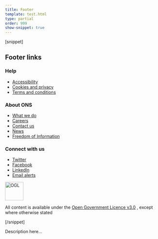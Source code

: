 ```yaml
---
title: Footer
template: test.html
type: partial
order: 999
show-snippet: true
---
```

[snippet]
<footer class="print--hide">
    <h2 class="visuallyhidden">Footer links</h2>
        <div class="footer">
            <div class="wrapper">
                <nav class="footer-nav col-wrap">
                    <div class="col col--lg-one-third col--md-one-third">
                        <h3 class="footer-nav__heading">Help</h3>
                        <ul class="footer-nav__list">
                            <li class="footer-nav__item">
                                <a href="/help/accessibility">Accessibility</a>
                            </li>
                            <li class="footer-nav__item">
                                <a href="/help/cookiesandprivacy">Cookies and privacy</a>
                            </li>
                            <li class="footer-nav__item">
                                <a href="/help/termsandconditions">Terms and conditions</a>
                            </li>
                        </ul>
                    </div>
                    <div class="col col--lg-one-third col--md-one-third">
                        <h3 class="footer-nav__heading">About ONS</h3>
                        <ul class="footer-nav__list">
                            <li class="footer-nav__item">
                                <a href="/aboutus/whatwedo">What we do</a>
                            </li>
                            <li class="footer-nav__item">
                                <a href="/aboutus/careers">Careers</a>
                            </li>
                            <li class="footer-nav__item">
                                <a href="/aboutus/contactus">Contact us</a>
                            </li>
                            <li class="footer-nav__item">
                                <a href="/news">News</a>
                            </li>
                            <li class="footer-nav__item">
                                <a href="/aboutus/transparencyandgovernance/freedomofinformationfoi">Freedom of Information</a>
                            </li>
                        </ul>
                    </div>
                    <div class="col col--lg-one-third col--md-one-third">
                        <h3 class="footer-nav__heading">Connect with us</h3>
                        <ul class="footer-nav__list">
                            <li class="footer-nav__item">
                                <a href="https://twitter.com/ONS" class="icon--hide">Twitter</a>
                            </li>
                            <li class="footer-nav__item">
                                <a href="https://www.facebook.com/ONS" class="icon--hide">Facebook</a>
                            </li>
                            <li class="footer-nav__item">
                                <a href="https://www.linkedin.com/company/office-for-national-statistics" class="icon--hide">LinkedIn</a>
                            </li>
                            <li class="footer-nav__item">
                                <a href="https://public.govdelivery.com/accounts/UKONS/subscribers/new" class="icon--hide">Email alerts</a>
                            </li>
                        </ul>
                    </div>
                </nav>
            </div>
            <div class="wrapper">
                <div class="footer-license">
                    <img class="footer-license__img" alt="OGL" width="60" src="https://www.ons.gov.uk/img/ogl.png">
                    <p class="footer-license__text margin-left-sm--0">
                        All content is available under the <a class="icon--hide" href="http://www.nationalarchives.gov.uk/doc/open-government-licence/version/3/">Open Government Licence v3.0</a> <span class="icon icon-external--light-small"></span>, except where otherwise stated
                </p>
            </div>
        </div>
    </div>
 </footer>
[/snippet]

Description here...